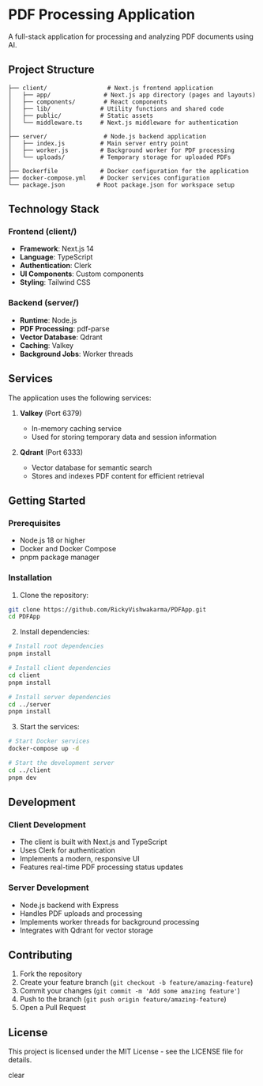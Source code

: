 # PDF Processing Application

A full-stack application for processing and analyzing PDF documents using AI.

## Project Structure

```
├── client/                 # Next.js frontend application
│   ├── app/               # Next.js app directory (pages and layouts)
│   ├── components/        # React components
│   ├── lib/              # Utility functions and shared code
│   ├── public/           # Static assets
│   └── middleware.ts     # Next.js middleware for authentication
│
├── server/                # Node.js backend application
│   ├── index.js          # Main server entry point
│   ├── worker.js         # Background worker for PDF processing
│   └── uploads/          # Temporary storage for uploaded PDFs
│
├── Dockerfile            # Docker configuration for the application
├── docker-compose.yml    # Docker services configuration
└── package.json         # Root package.json for workspace setup
```

## Technology Stack

### Frontend (client/)
- **Framework**: Next.js 14
- **Language**: TypeScript
- **Authentication**: Clerk
- **UI Components**: Custom components
- **Styling**: Tailwind CSS

### Backend (server/)
- **Runtime**: Node.js
- **PDF Processing**: pdf-parse
- **Vector Database**: Qdrant
- **Caching**: Valkey
- **Background Jobs**: Worker threads

## Services

The application uses the following services:

1. **Valkey** (Port 6379)
   - In-memory caching service
   - Used for storing temporary data and session information

2. **Qdrant** (Port 6333)
   - Vector database for semantic search
   - Stores and indexes PDF content for efficient retrieval

## Getting Started

### Prerequisites
- Node.js 18 or higher
- Docker and Docker Compose
- pnpm package manager

### Installation

1. Clone the repository:
```bash
git clone https://github.com/RickyVishwakarma/PDFApp.git
cd PDFApp
```

2. Install dependencies:
```bash
# Install root dependencies
pnpm install

# Install client dependencies
cd client
pnpm install

# Install server dependencies
cd ../server
pnpm install
```

3. Start the services:
```bash
# Start Docker services
docker-compose up -d

# Start the development server
cd ../client
pnpm dev
```

## Development

### Client Development
- The client is built with Next.js and TypeScript
- Uses Clerk for authentication
- Implements a modern, responsive UI
- Features real-time PDF processing status updates

### Server Development
- Node.js backend with Express
- Handles PDF uploads and processing
- Implements worker threads for background processing
- Integrates with Qdrant for vector storage

## Contributing

1. Fork the repository
2. Create your feature branch (`git checkout -b feature/amazing-feature`)
3. Commit your changes (`git commit -m 'Add some amazing feature'`)
4. Push to the branch (`git push origin feature/amazing-feature`)
5. Open a Pull Request

## License

This project is licensed under the MIT License - see the LICENSE file for details.

clear  
